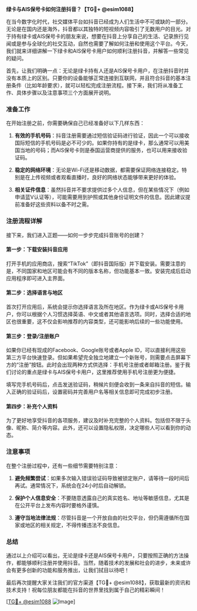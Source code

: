 **绿卡与AIS保号卡如何注册抖音？【TG💪+ @esim1088】**

在当今数字化时代，社交媒体平台如抖音已经成为人们生活中不可或缺的一部分。无论是在国内还是海外，抖音都以其独特的短视频内容吸引了无数用户的目光。对于持有绿卡或AIS保号卡的朋友来说，想要在抖音上分享自己的生活、记录旅行见闻或是参与全球化的社交互动，自然也需要了解如何注册和使用这个平台。今天，我们就来详细讲解一下绿卡和AIS保号卡用户如何顺利注册抖音，并解答一些常见的疑问。

首先，让我们明确一点：无论是绿卡持有人还是AIS保号卡用户，在注册抖音时并没有本质上的区别。只要你的设备能够正常连接到互联网，并且符合抖音的基本注册条件（比如年龄要求），就可以轻松完成注册流程。接下来，我们将从准备工作、具体步骤以及注意事项三个方面展开说明。

### 准备工作

在开始注册之前，你需要确保自己已经准备好以下几样东西：

1. **有效的手机号码**：抖音注册需要通过短信验证码进行验证，因此一个可以接收国际短信的手机号码是必不可少的。如果你持有的是绿卡，那么通常可以用美国当地的号码；而AIS保号卡则是泰国运营商提供的服务，也可以用来接收验证码。
   
2. **稳定的网络环境**：无论是Wi-Fi还是移动数据，都需要保证网络连接稳定。特别是在上传视频或者观看直播时，良好的网络状态能够带来更好的体验。

3. **相关证件信息**：虽然抖音并不要求提供过多个人信息，但在某些情况下（例如申请蓝V认证等），可能需要用到护照或其他身份证明文件的信息。因此建议提前准备好这些资料以备不时之需。

### 注册流程详解

接下来，我们进入正题——如何一步步完成抖音账号的创建？

#### 第一步：下载安装抖音应用
打开手机的应用商店，搜索“TikTok”（即抖音国际版）并下载安装。需要注意的是，不同国家和地区可能会有不同的版本名称，但功能基本一致。安装完成后启动应用程序即可进入主界面。

#### 第二步：选择语言与地区
首次打开应用后，系统会提示你选择语言及所在地区。作为绿卡或AIS保号卡用户，你可以根据个人习惯选择英语、中文或者其他语言选项。同时，选择合适的地区也很重要，这不仅会影响推荐的内容类型，还可能影响后续的一些功能使用。

#### 第三步：登录/注册账户
如果你已经有现成的Facebook、Google账号或者Apple ID，可以直接利用这些第三方平台快速登录。但如果希望完全独立地建立一个新账号，则需要点击屏幕下方的“注册”按钮。此时会出现两种方式供选择：手机号注册或者邮箱注册。鉴于我们讨论的重点是绿卡与AIS保号卡用户，这里推荐使用手机号注册更为便捷。

填写完手机号码后，点击发送验证码，稍候片刻便会收到一条来自抖音的短信。输入正确的验证码后，设置密码并完善用户名等相关信息即可完成初步注册。

#### 第四步：补充个人资料
为了更好地享受抖音的各项服务，建议及时补充完整的个人资料。包括但不限于头像、昵称、简介等内容。此外，还可以设置隐私权限，决定哪些人可以看到你的动态。

### 注意事项

在整个注册过程中，还有一些细节需要特别注意：

1. **避免频繁尝试**：如果多次输入错误验证码导致被锁定账户，请等待一段时间后再试。通常情况下，系统会在24小时后自动解锁。

2. **保护个人信息安全**：不要随意透露自己的真实姓名、地址等敏感信息，尤其是在公开平台上发布内容时要格外谨慎。

3. **遵守当地法律法规**：尽管抖音是一个开放自由的社交平台，但仍需遵循所在国家或地区的相关规定，不得传播违法不良信息。

### 总结

通过以上介绍可以看出，无论是绿卡还是AIS保号卡用户，只要按照正确的方法操作，都能够顺利注册并使用抖音。当然，随着技术的发展和社会的进步，未来或许会有更多创新的功能和服务推出，让我们拭目以待吧！

最后再次提醒大家关注我们的官方渠道【TG💪+ @esim1088】，获取最新的资讯和技术支持！祝每位朋友都能在抖音的世界里找到属于自己的精彩瞬间！

[[TG💪+ @esim1088](https://t.me/s/esim1088) ![Image](https://i.postimg.cc/4NQfJmqS/Snipaste-2025-05-13-00-14-12.png)]